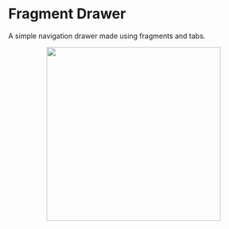 # Fragment Drawer
A simple navigation drawer made using fragments and tabs.

<p align="center">
<img src="" width="350">
</p>
